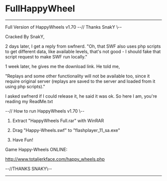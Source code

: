 # FullHappyWheel
***
Full Version of HappyWheels v1.70
              --// Thanks SnakY \\--

Cracked By SnakY,

2 days later, I get a reply from swfnerd. "Oh, that SWF also uses php scripts to 
get different data, like available levels, that's not good - 
I should fake that script request to make SWF run locally."

1 week later, he gives me the download link. He told me,

"Replays and some other functionality will not be available too, since 
it require original server 
(replays are saved to the server and loaded from it using php scripts)."

I asked swfnerd if I could release it, he said it was ok.
So here I am, you're reading my ReadMe.txt


--// How to run HappyWheels v1.70 \\--

1. Extract "HappyWheels Full.rar" with WinRAR

2. Drag "Happy-Wheels.swf" to "flashplayer_11_sa.exe"

3. Have Fun!

Game Happy-Wheels ONLINE:

http://www.totaljerkface.com/happy_wheels.php

--//THANKS SNAKY\\--
***

